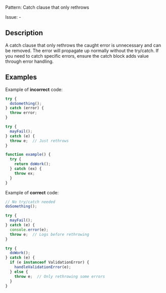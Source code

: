 Pattern: Catch clause that only rethrows

Issue: -

## Description

A catch clause that only rethrows the caught error is unnecessary and can be removed. The error will propagate up normally without the try/catch. If you need to catch specific errors, ensure the catch block adds value through error handling.

## Examples

Example of **incorrect** code:
```javascript
try {
  doSomething();
} catch (error) {
  throw error;
}

try {
  mayFail();
} catch (e) {
  throw e;  // Just rethrows
}

function example() {
  try {
    return doWork();
  } catch (ex) {
    throw ex;
  }
}
```

Example of **correct** code:
```javascript
// No try/catch needed
doSomething();

try {
  mayFail();
} catch (e) {
  console.error(e);
  throw e;  // Logs before rethrowing
}

try {
  doWork();
} catch (e) {
  if (e instanceof ValidationError) {
    handleValidationError(e);
  } else {
    throw e;  // Only rethrowing some errors
  }
}
```